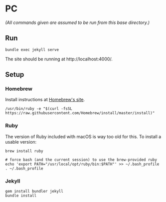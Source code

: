 # PC

*(All commands given are assumed to be run from this base directory.)*

## Run
```
bundle exec jekyll serve
```

The site should be running at http://localhost:4000/.

## Setup

### Homebrew
Install instructions at [Homebrew's site](https://brew.sh).

```
/usr/bin/ruby -e "$(curl -fsSL https://raw.githubusercontent.com/Homebrew/install/master/install)"
```

### Ruby
The version of Ruby included with macOS is way too old for this. To install a usable version:

```
brew install ruby

# force bash (and the current session) to use the brew-provided ruby
echo 'export PATH="/usr/local/opt/ruby/bin:$PATH"' >> ~/.bash_profile
. ~/.bash_profile
```

### Jekyll
```
gem install bundler jekyll
bundle install
```